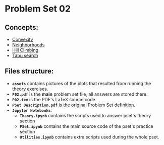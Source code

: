 # Problem Set 02

## Concepts:

* [Convexity](https://en.wikipedia.org/wiki/Convex_function)
* [Neighborhoods](https://en.wikipedia.org/wiki/Neighbourhood_(mathematics))
* [Hill Climbing](https://en.wikipedia.org/wiki/Hill_climbing)
* [Tabu search](https://en.wikipedia.org/wiki/Tabu_search)

## Files structure:

* **`assets`** contains pictures of the plots that resulted from running the theory exercises.
* **`P02.pdf`** is the **main** problem set file, all answers are stored there.
* **`P02.tex`** is the PDF's LaTeX source code
* **`PSet Description.pdf`** is the original Problem Set definition.
* **`Jupyter Notebooks`**:
    * **`Theory.ipynb`** contains the scripts used to answer pset's theory section
    * **`PSet.ipynb`** contains the main source code of the pset's practice section
    * **`Utilities.ipynb`** contains extra scripts used during the whole pset.